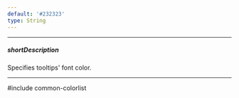 ```yaml
---
default: '#232323'
type: String
---
```

---
##### shortDescription
Specifies tooltips' font color.

---
#include common-colorlist